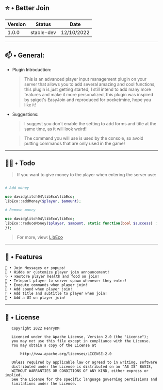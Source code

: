 ## ⭐ • Better Join

| Version | Status | Date | 
| --- | --- | --- |
| 1.0.0 | stable-dev | 12/10/2022 |

---

## 📫 • General:

 - Plugin Introduction: 

   > This is an advanced player input management plugin on your server that allows you to add several amazing and cool functions, this plugin is just getting started, I still intend to add many more features and make it more personalized, this plugin was inspired by spigot's EasyJoin and reproduced for pocketmine, hope you like it!

 - Suggestions:

   > I suggest you don't enable the setting to add forms and title at the same time, as it will look weird!

   > The command you will use is used by the console, so avoid putting commands that are only used in the game!

---
## 👷‍♂️ • Todo

   > If you want to give money to the player when entering the server use:

```php

# Add money

use davidglitch04\libEco\libEco;
libEco::addMoney($player, $amount);

# Remove money

use davidglitch04\libEco\libEco;
libEco::reduceMoney($player, $amount, static function(bool $success) : void {
});
```
> For more, view: [LibEco](https://github.com/David-pm-pl/libEco)

---

## 🔰 • Features 
 
```
💬 • Join Messages or popups!
💌 • Hidde or customize player join announcement!
✨ • Restore player health and food on join!
🔮 • Teleport player to server spawn whenever they enter!
🔗 • Execute commands when player join!
🎵 • Add sound when player join!
📌 • Add title and subtitle to player when join!
🎯 • Add a UI on player join!
```     
    
---

## 📜 • License

```
   Copyright 2022 HenryDM

   Licensed under the Apache License, Version 2.0 (the "License");
   you may not use this file except in compliance with the License.
   You may obtain a copy of the License at

       http://www.apache.org/licenses/LICENSE-2.0

   Unless required by applicable law or agreed to in writing, software
   distributed under the License is distributed on an "AS IS" BASIS,
   WITHOUT WARRANTIES OR CONDITIONS OF ANY KIND, either express or implied.
   See the License for the specific language governing permissions and
   limitations under the License.

```
